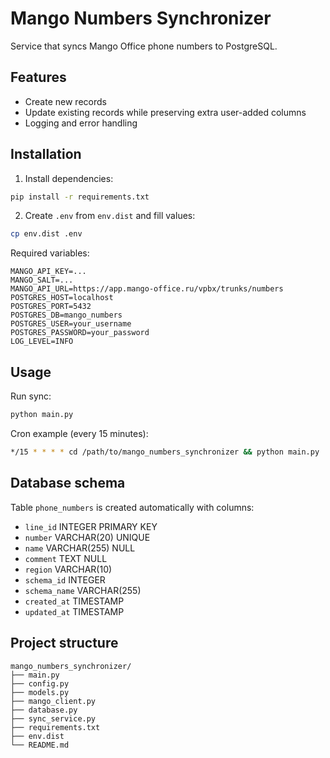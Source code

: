 # Mango Numbers Synchronizer

Service that syncs Mango Office phone numbers to PostgreSQL.

## Features

- Create new records
- Update existing records while preserving extra user-added columns
- Logging and error handling

## Installation

1. Install dependencies:
```bash
pip install -r requirements.txt
```

2. Create `.env` from `env.dist` and fill values:
```bash
cp env.dist .env
```

Required variables:
```env
MANGO_API_KEY=...
MANGO_SALT=...
MANGO_API_URL=https://app.mango-office.ru/vpbx/trunks/numbers
POSTGRES_HOST=localhost
POSTGRES_PORT=5432
POSTGRES_DB=mango_numbers
POSTGRES_USER=your_username
POSTGRES_PASSWORD=your_password
LOG_LEVEL=INFO
```

## Usage

Run sync:
```bash
python main.py
```

Cron example (every 15 minutes):
```bash
*/15 * * * * cd /path/to/mango_numbers_synchronizer && python main.py
```

## Database schema

Table `phone_numbers` is created automatically with columns:
- `line_id` INTEGER PRIMARY KEY
- `number` VARCHAR(20) UNIQUE
- `name` VARCHAR(255) NULL
- `comment` TEXT NULL
- `region` VARCHAR(10)
- `schema_id` INTEGER
- `schema_name` VARCHAR(255)
- `created_at` TIMESTAMP
- `updated_at` TIMESTAMP

## Project structure

```
mango_numbers_synchronizer/
├── main.py
├── config.py
├── models.py
├── mango_client.py
├── database.py
├── sync_service.py
├── requirements.txt
├── env.dist
└── README.md
```